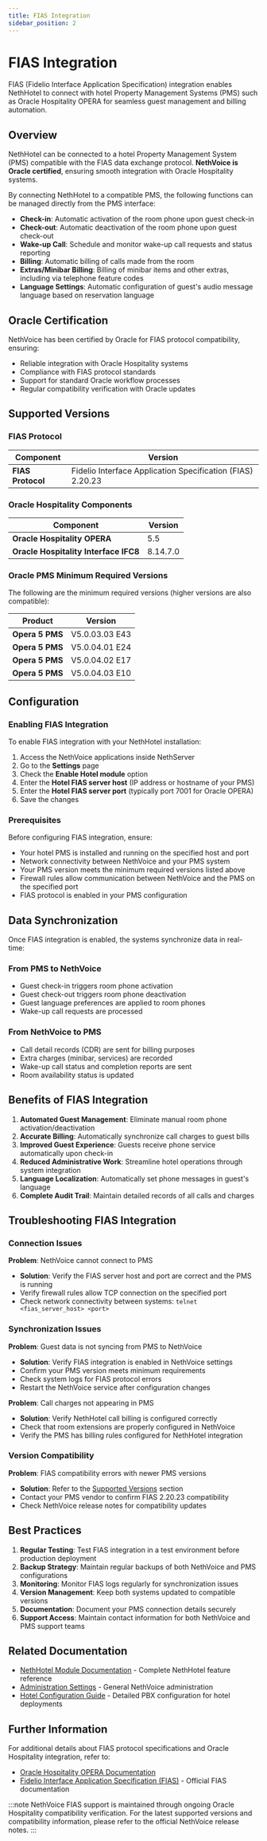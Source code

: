 ```yaml
---
title: FIAS Integration
sidebar_position: 2
---
```


# FIAS Integration

FIAS (Fidelio Interface Application Specification) integration enables NethHotel to connect with hotel Property Management Systems (PMS) such as Oracle Hospitality OPERA for seamless guest management and billing automation.

## Overview

NethHotel can be connected to a hotel Property Management System (PMS) compatible with the FIAS data exchange protocol. **NethVoice is Oracle certified**, ensuring smooth integration with Oracle Hospitality systems.

By connecting NethHotel to a compatible PMS, the following functions can be managed directly from the PMS interface:

- **Check-in**: Automatic activation of the room phone upon guest check-in
- **Check-out**: Automatic deactivation of the room phone upon guest check-out
- **Wake-up Call**: Schedule and monitor wake-up call requests and status reporting
- **Billing**: Automatic billing of calls made from the room
- **Extras/Minibar Billing**: Billing of minibar items and other extras, including via telephone feature codes
- **Language Settings**: Automatic configuration of guest's audio message language based on reservation language

## Oracle Certification

NethVoice has been certified by Oracle for FIAS protocol compatibility, ensuring:

- Reliable integration with Oracle Hospitality systems
- Compliance with FIAS protocol standards
- Support for standard Oracle workflow processes
- Regular compatibility verification with Oracle updates

## Supported Versions

### FIAS Protocol

| Component | Version |
|-----------|---------|
| **FIAS Protocol** | Fidelio Interface Application Specification (FIAS) 2.20.23 |

### Oracle Hospitality Components

| Component | Version |
|-----------|---------|
| **Oracle Hospitality OPERA** | 5.5 |
| **Oracle Hospitality Interface IFC8** | 8.14.7.0 |

### Oracle PMS Minimum Required Versions

The following are the minimum required versions (higher versions are also compatible):

| Product | Version |
|---------|---------|
| **Opera 5 PMS** | V5.0.03.03 E43 |
| **Opera 5 PMS** | V5.0.04.01 E24 |
| **Opera 5 PMS** | V5.0.04.02 E17 |
| **Opera 5 PMS** | V5.0.04.03 E10 |

## Configuration

### Enabling FIAS Integration

To enable FIAS integration with your NethHotel installation:

1. Access the NethVoice applications inside NethServer
2. Go to the **Settings** page
3. Check the **Enable Hotel module** option
4. Enter the **Hotel FIAS server host** (IP address or hostname of your PMS)
5. Enter the **Hotel FIAS server port** (typically port 7001 for Oracle OPERA)
6. Save the changes

### Prerequisites

Before configuring FIAS integration, ensure:

- Your hotel PMS is installed and running on the specified host and port
- Network connectivity between NethVoice and your PMS system
- Your PMS version meets the minimum required versions listed above
- Firewall rules allow communication between NethVoice and the PMS on the specified port
- FIAS protocol is enabled in your PMS configuration

## Data Synchronization

Once FIAS integration is enabled, the systems synchronize data in real-time:

### From PMS to NethVoice

- Guest check-in triggers room phone activation
- Guest check-out triggers room phone deactivation
- Guest language preferences are applied to room phones
- Wake-up call requests are processed

### From NethVoice to PMS

- Call detail records (CDR) are sent for billing purposes
- Extra charges (minibar, services) are recorded
- Wake-up call status and completion reports are sent
- Room availability status is updated

## Benefits of FIAS Integration

1. **Automated Guest Management**: Eliminate manual room phone activation/deactivation
2. **Accurate Billing**: Automatically synchronize call charges to guest bills
3. **Improved Guest Experience**: Guests receive phone service automatically upon check-in
4. **Reduced Administrative Work**: Streamline hotel operations through system integration
5. **Language Localization**: Automatically set phone messages in guest's language
6. **Complete Audit Trail**: Maintain detailed records of all calls and charges

## Troubleshooting FIAS Integration

### Connection Issues

**Problem**: NethVoice cannot connect to PMS
- **Solution**: Verify the FIAS server host and port are correct and the PMS is running
- Verify firewall rules allow TCP connection on the specified port
- Check network connectivity between systems: `telnet <fias_server_host> <port>`

### Synchronization Issues

**Problem**: Guest data is not syncing from PMS to NethVoice
- **Solution**: Verify FIAS integration is enabled in NethVoice settings
- Confirm your PMS version meets minimum requirements
- Check system logs for FIAS protocol errors
- Restart the NethVoice service after configuration changes

**Problem**: Call charges not appearing in PMS
- **Solution**: Verify NethHotel call billing is configured correctly
- Check that room extensions are properly configured in NethVoice
- Verify the PMS has billing rules configured for NethHotel integration

### Version Compatibility

**Problem**: FIAS compatibility errors with newer PMS versions
- **Solution**: Refer to the [Supported Versions](#supported-versions) section
- Contact your PMS vendor to confirm FIAS 2.20.23 compatibility
- Check NethVoice release notes for compatibility updates

## Best Practices

1. **Regular Testing**: Test FIAS integration in a test environment before production deployment
2. **Backup Strategy**: Maintain regular backups of both NethVoice and PMS configurations
3. **Monitoring**: Monitor FIAS logs regularly for synchronization issues
4. **Version Management**: Keep both systems updated to compatible versions
5. **Documentation**: Document your PMS connection details securely
6. **Support Access**: Maintain contact information for both NethVoice and PMS support teams

## Related Documentation

- [NethHotel Module Documentation](./configuration) - Complete NethHotel feature reference
- [Administration Settings](/docs/administrator-manual/administration) - General NethVoice administration
- [Hotel Configuration Guide](./configuration#how-to-configure-the-pbx) - Detailed PBX configuration for hotel deployments

## Further Information

For additional details about FIAS protocol specifications and Oracle Hospitality integration, refer to:

- [Oracle Hospitality OPERA Documentation](https://docs.oracle.com/en/industries/hospitality/opera/)
- [Fidelio Interface Application Specification (FIAS)](https://docs.oracle.com/en/industries/hospitality/opera/) - Official FIAS documentation

:::note
NethVoice FIAS support is maintained through ongoing Oracle Hospitality compatibility verification. For the latest supported versions and compatibility information, please refer to the official NethVoice release notes.
:::
